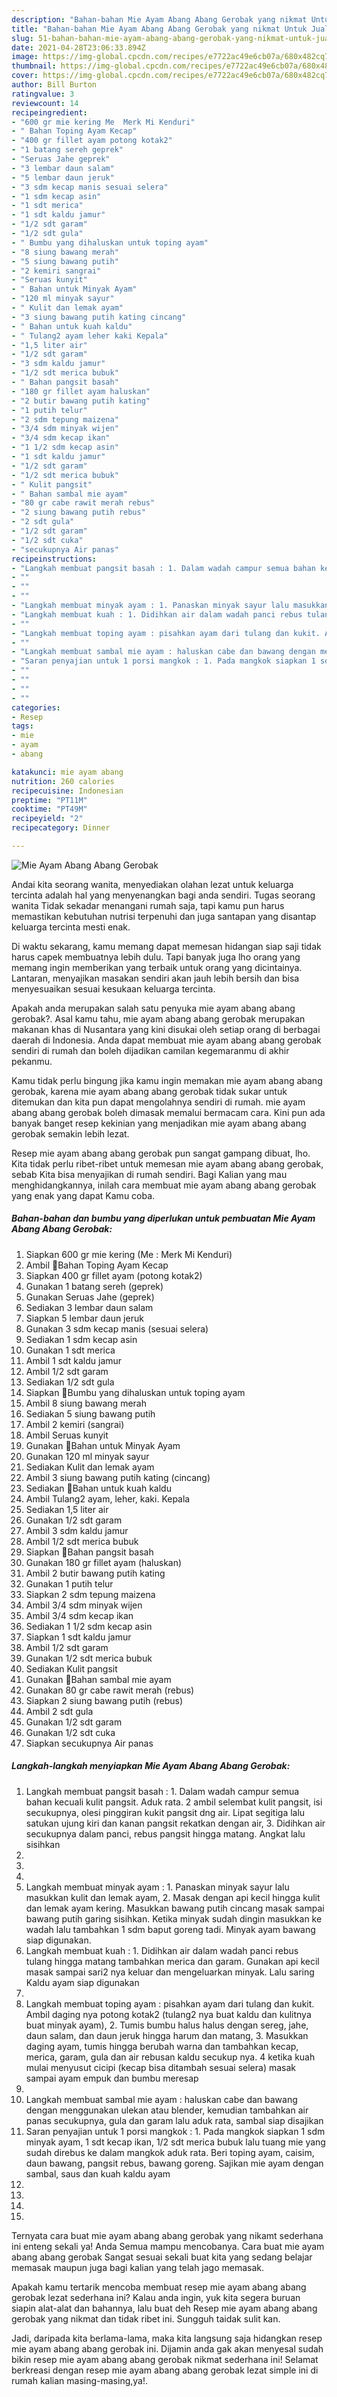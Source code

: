 ```yaml
---
description: "Bahan-bahan Mie Ayam Abang Abang Gerobak yang nikmat Untuk Jualan"
title: "Bahan-bahan Mie Ayam Abang Abang Gerobak yang nikmat Untuk Jualan"
slug: 51-bahan-bahan-mie-ayam-abang-abang-gerobak-yang-nikmat-untuk-jualan
date: 2021-04-28T23:06:33.894Z
image: https://img-global.cpcdn.com/recipes/e7722ac49e6cb07a/680x482cq70/mie-ayam-abang-abang-gerobak-foto-resep-utama.jpg
thumbnail: https://img-global.cpcdn.com/recipes/e7722ac49e6cb07a/680x482cq70/mie-ayam-abang-abang-gerobak-foto-resep-utama.jpg
cover: https://img-global.cpcdn.com/recipes/e7722ac49e6cb07a/680x482cq70/mie-ayam-abang-abang-gerobak-foto-resep-utama.jpg
author: Bill Burton
ratingvalue: 3
reviewcount: 14
recipeingredient:
- "600 gr mie kering Me  Merk Mi Kenduri"
- " Bahan Toping Ayam Kecap"
- "400 gr fillet ayam potong kotak2"
- "1 batang sereh geprek"
- "Seruas Jahe geprek"
- "3 lembar daun salam"
- "5 lembar daun jeruk"
- "3 sdm kecap manis sesuai selera"
- "1 sdm kecap asin"
- "1 sdt merica"
- "1 sdt kaldu jamur"
- "1/2 sdt garam"
- "1/2 sdt gula"
- " Bumbu yang dihaluskan untuk toping ayam"
- "8 siung bawang merah"
- "5 siung bawang putih"
- "2 kemiri sangrai"
- "Seruas kunyit"
- " Bahan untuk Minyak Ayam"
- "120 ml minyak sayur"
- " Kulit dan lemak ayam"
- "3 siung bawang putih kating cincang"
- " Bahan untuk kuah kaldu"
- " Tulang2 ayam leher kaki Kepala"
- "1,5 liter air"
- "1/2 sdt garam"
- "3 sdm kaldu jamur"
- "1/2 sdt merica bubuk"
- " Bahan pangsit basah"
- "180 gr fillet ayam haluskan"
- "2 butir bawang putih kating"
- "1 putih telur"
- "2 sdm tepung maizena"
- "3/4 sdm minyak wijen"
- "3/4 sdm kecap ikan"
- "1 1/2 sdm kecap asin"
- "1 sdt kaldu jamur"
- "1/2 sdt garam"
- "1/2 sdt merica bubuk"
- " Kulit pangsit"
- " Bahan sambal mie ayam"
- "80 gr cabe rawit merah rebus"
- "2 siung bawang putih rebus"
- "2 sdt gula"
- "1/2 sdt garam"
- "1/2 sdt cuka"
- "secukupnya Air panas"
recipeinstructions:
- "Langkah membuat pangsit basah : 1. Dalam wadah campur semua bahan kecuali kulit pangsit. Aduk rata. 2 ambil selembat kulit pangsit, isi secukupnya, olesi pinggiran kukit pangsit dng air. Lipat segitiga lalu satukan ujung kiri dan kanan pangsit rekatkan dengan air, 3. Didihkan air secukupnya dalam panci, rebus pangsit hingga matang. Angkat lalu sisihkan"
- ""
- ""
- ""
- "Langkah membuat minyak ayam : 1. Panaskan minyak sayur lalu masukkan kulit dan lemak ayam, 2. Masak dengan api kecil hingga kulit dan lemak ayam kering. Masukkan bawang putih cincang masak sampai bawang putih garing sisihkan. Ketika minyak sudah dingin masukkan ke wadah lalu tambahkan 1 sdm baput goreng tadi. Minyak ayam bawang siap digunakan."
- "Langkah membuat kuah : 1. Didihkan air dalam wadah panci rebus tulang hingga matang tambahkan merica dan garam. Gunakan api kecil masak sampai sari2 nya keluar dan mengeluarkan minyak. Lalu saring Kaldu ayam siap digunakan"
- ""
- "Langkah membuat toping ayam : pisahkan ayam dari tulang dan kukit. Ambil daging nya potong kotak2 (tulang2 nya buat kaldu dan kulitnya buat minyak ayam), 2. Tumis bumbu halus halus dengan sereg, jahe, daun salam, dan daun jeruk hingga harum dan matang, 3. Masukkan daging ayam, tumis hingga berubah warna dan tambahkan kecap, merica, garam, gula dan air rebusan kaldu secukup nya. 4 ketika kuah mulai menyusut cicipi (kecap bisa ditambah sesuai selera) masak sampai ayam empuk dan bumbu meresap"
- ""
- "Langkah membuat sambal mie ayam : haluskan cabe dan bawang dengan menggunakan ulekan atau blender, kemudian tambahkan air panas secukupnya, gula dan garam lalu aduk rata, sambal siap disajikan"
- "Saran penyajian untuk 1 porsi mangkok : 1. Pada mangkok siapkan 1 sdm minyak ayam, 1 sdt kecap ikan, 1/2 sdt merica bubuk lalu tuang mie yang sudah direbus ke dalam mangkok aduk rata. Beri toping ayam, caisim, daun bawang, pangsit rebus, bawang goreng. Sajikan mie ayam dengan sambal, saus dan kuah kaldu ayam"
- ""
- ""
- ""
- ""
categories:
- Resep
tags:
- mie
- ayam
- abang

katakunci: mie ayam abang 
nutrition: 260 calories
recipecuisine: Indonesian
preptime: "PT11M"
cooktime: "PT49M"
recipeyield: "2"
recipecategory: Dinner

---
```



![Mie Ayam Abang Abang Gerobak](https://img-global.cpcdn.com/recipes/e7722ac49e6cb07a/680x482cq70/mie-ayam-abang-abang-gerobak-foto-resep-utama.jpg)

Andai kita seorang wanita, menyediakan olahan lezat untuk keluarga tercinta adalah hal yang menyenangkan bagi anda sendiri. Tugas seorang  wanita Tidak sekadar menangani rumah saja, tapi kamu pun harus memastikan kebutuhan nutrisi terpenuhi dan juga santapan yang disantap keluarga tercinta mesti enak.

Di waktu  sekarang, kamu memang dapat memesan hidangan siap saji tidak harus capek membuatnya lebih dulu. Tapi banyak juga lho orang yang memang ingin memberikan yang terbaik untuk orang yang dicintainya. Lantaran, menyajikan masakan sendiri akan jauh lebih bersih dan bisa menyesuaikan sesuai kesukaan keluarga tercinta. 



Apakah anda merupakan salah satu penyuka mie ayam abang abang gerobak?. Asal kamu tahu, mie ayam abang abang gerobak merupakan makanan khas di Nusantara yang kini disukai oleh setiap orang di berbagai daerah di Indonesia. Anda dapat membuat mie ayam abang abang gerobak sendiri di rumah dan boleh dijadikan camilan kegemaranmu di akhir pekanmu.

Kamu tidak perlu bingung jika kamu ingin memakan mie ayam abang abang gerobak, karena mie ayam abang abang gerobak tidak sukar untuk ditemukan dan kita pun dapat mengolahnya sendiri di rumah. mie ayam abang abang gerobak boleh dimasak memalui bermacam cara. Kini pun ada banyak banget resep kekinian yang menjadikan mie ayam abang abang gerobak semakin lebih lezat.

Resep mie ayam abang abang gerobak pun sangat gampang dibuat, lho. Kita tidak perlu ribet-ribet untuk memesan mie ayam abang abang gerobak, sebab Kita bisa menyajikan di rumah sendiri. Bagi Kalian yang mau menghidangkannya, inilah cara membuat mie ayam abang abang gerobak yang enak yang dapat Kamu coba.

<!--inarticleads1-->

##### Bahan-bahan dan bumbu yang diperlukan untuk pembuatan Mie Ayam Abang Abang Gerobak:

1. Siapkan 600 gr mie kering (Me : Merk Mi Kenduri)
1. Ambil  📌Bahan Toping Ayam Kecap
1. Siapkan 400 gr fillet ayam (potong kotak2)
1. Gunakan 1 batang sereh (geprek)
1. Gunakan Seruas Jahe (geprek)
1. Sediakan 3 lembar daun salam
1. Siapkan 5 lembar daun jeruk
1. Gunakan 3 sdm kecap manis (sesuai selera)
1. Sediakan 1 sdm kecap asin
1. Gunakan 1 sdt merica
1. Ambil 1 sdt kaldu jamur
1. Ambil 1/2 sdt garam
1. Sediakan 1/2 sdt gula
1. Siapkan  📌Bumbu yang dihaluskan untuk toping ayam
1. Ambil 8 siung bawang merah
1. Sediakan 5 siung bawang putih
1. Ambil 2 kemiri (sangrai)
1. Ambil Seruas kunyit
1. Gunakan  📌Bahan untuk Minyak Ayam
1. Gunakan 120 ml minyak sayur
1. Sediakan  Kulit dan lemak ayam
1. Ambil 3 siung bawang putih kating (cincang)
1. Sediakan  📌Bahan untuk kuah kaldu
1. Ambil  Tulang2 ayam, leher, kaki. Kepala
1. Sediakan 1,5 liter air
1. Gunakan 1/2 sdt garam
1. Ambil 3 sdm kaldu jamur
1. Ambil 1/2 sdt merica bubuk
1. Siapkan  📌Bahan pangsit basah
1. Gunakan 180 gr fillet ayam (haluskan)
1. Ambil 2 butir bawang putih kating
1. Gunakan 1 putih telur
1. Siapkan 2 sdm tepung maizena
1. Ambil 3/4 sdm minyak wijen
1. Ambil 3/4 sdm kecap ikan
1. Sediakan 1 1/2 sdm kecap asin
1. Siapkan 1 sdt kaldu jamur
1. Ambil 1/2 sdt garam
1. Gunakan 1/2 sdt merica bubuk
1. Sediakan  Kulit pangsit
1. Gunakan  📌Bahan sambal mie ayam
1. Gunakan 80 gr cabe rawit merah (rebus)
1. Siapkan 2 siung bawang putih (rebus)
1. Ambil 2 sdt gula
1. Gunakan 1/2 sdt garam
1. Gunakan 1/2 sdt cuka
1. Siapkan secukupnya Air panas




<!--inarticleads2-->

##### Langkah-langkah menyiapkan Mie Ayam Abang Abang Gerobak:

1. Langkah membuat pangsit basah : 1. Dalam wadah campur semua bahan kecuali kulit pangsit. Aduk rata. 2 ambil selembat kulit pangsit, isi secukupnya, olesi pinggiran kukit pangsit dng air. Lipat segitiga lalu satukan ujung kiri dan kanan pangsit rekatkan dengan air, 3. Didihkan air secukupnya dalam panci, rebus pangsit hingga matang. Angkat lalu sisihkan
1. 
1. 
1. 
1. Langkah membuat minyak ayam : 1. Panaskan minyak sayur lalu masukkan kulit dan lemak ayam, 2. Masak dengan api kecil hingga kulit dan lemak ayam kering. Masukkan bawang putih cincang masak sampai bawang putih garing sisihkan. Ketika minyak sudah dingin masukkan ke wadah lalu tambahkan 1 sdm baput goreng tadi. Minyak ayam bawang siap digunakan.
1. Langkah membuat kuah : 1. Didihkan air dalam wadah panci rebus tulang hingga matang tambahkan merica dan garam. Gunakan api kecil masak sampai sari2 nya keluar dan mengeluarkan minyak. Lalu saring Kaldu ayam siap digunakan
1. 
1. Langkah membuat toping ayam : pisahkan ayam dari tulang dan kukit. Ambil daging nya potong kotak2 (tulang2 nya buat kaldu dan kulitnya buat minyak ayam), 2. Tumis bumbu halus halus dengan sereg, jahe, daun salam, dan daun jeruk hingga harum dan matang, 3. Masukkan daging ayam, tumis hingga berubah warna dan tambahkan kecap, merica, garam, gula dan air rebusan kaldu secukup nya. 4 ketika kuah mulai menyusut cicipi (kecap bisa ditambah sesuai selera) masak sampai ayam empuk dan bumbu meresap
1. 
1. Langkah membuat sambal mie ayam : haluskan cabe dan bawang dengan menggunakan ulekan atau blender, kemudian tambahkan air panas secukupnya, gula dan garam lalu aduk rata, sambal siap disajikan
1. Saran penyajian untuk 1 porsi mangkok : 1. Pada mangkok siapkan 1 sdm minyak ayam, 1 sdt kecap ikan, 1/2 sdt merica bubuk lalu tuang mie yang sudah direbus ke dalam mangkok aduk rata. Beri toping ayam, caisim, daun bawang, pangsit rebus, bawang goreng. Sajikan mie ayam dengan sambal, saus dan kuah kaldu ayam
1. 
1. 
1. 
1. 




Ternyata cara buat mie ayam abang abang gerobak yang nikamt sederhana ini enteng sekali ya! Anda Semua mampu mencobanya. Cara buat mie ayam abang abang gerobak Sangat sesuai sekali buat kita yang sedang belajar memasak maupun juga bagi kalian yang telah jago memasak.

Apakah kamu tertarik mencoba membuat resep mie ayam abang abang gerobak lezat sederhana ini? Kalau anda ingin, yuk kita segera buruan siapin alat-alat dan bahannya, lalu buat deh Resep mie ayam abang abang gerobak yang nikmat dan tidak ribet ini. Sungguh taidak sulit kan. 

Jadi, daripada kita berlama-lama, maka kita langsung saja hidangkan resep mie ayam abang abang gerobak ini. Dijamin anda gak akan menyesal sudah bikin resep mie ayam abang abang gerobak nikmat sederhana ini! Selamat berkreasi dengan resep mie ayam abang abang gerobak lezat simple ini di rumah kalian masing-masing,ya!.


